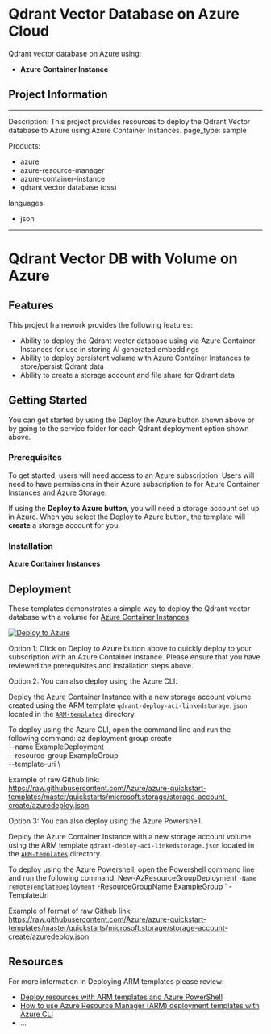 # Qdrant Vector Database on Azure Cloud
Qdrant vector database on Azure using:

- **Azure Container Instance**

## Project Information
---
Description: This project provides resources to deploy the Qdrant Vector database to Azure using Azure Container Instances.
page_type: sample

Products:
- azure
- azure-resource-manager
- azure-container-instance
- qdrant vector database (oss)

languages:
- json
---

# Qdrant Vector DB with Volume on Azure 

## Features
This project framework provides the following features:

* Ability to deploy the Qdrant vector database using via Azure Container Instances for use in storing AI generated embeddings
* Ability to deploy persistent volume with Azure Container Instances to store/persist Qdrant data
* Ability to create a storage account and file share for Qdrant data


## Getting Started
You can get started by using the Deploy the Azure button shown above or by going to the service folder for each Qdrant deployment option shown above. 

### Prerequisites

To get started, users will need access to an Azure subscription. 
Users will need to have permissions in their Azure subscription to for Azure Container Instances and Azure Storage.

If using the **Deploy to Azure button**, you will need a storage account set up in Azure. When you select the Deploy to Azure button, the template will **create** a storage account for you. 

### Installation

**Azure Container Instances**

## Deployment

These templates demonstrates a simple way to deploy the Qdrant vector database with a volume for [Azure Container Instances](https://docs.microsoft.com/azure/container-instances/).

[![Deploy to Azure](https://aka.ms/deploytoazurebutton)](https%3A%2F%2Fraw.githubusercontent.com%2FAzure-Samples%2Fqdrant-azure%2Fdev-azure-multideploy%2FAzure-Container-Instances%2FARM-templates%2Fqdrant-deploy-aci-linkedstorage-params.json)

Option 1: Click on Deploy to Azure button above to quickly deploy to your subscription with an Azure Container Instance. Please ensure that you have reviewed the prerequisites and installation steps above.

Option 2: You can also deploy using the Azure CLI.

Deploy the Azure Container Instance with a new storage account volume created using the ARM template `qdrant-deploy-aci-linkedstorage.json` located in the [`ARM-templates`](./ARM-templates) directory.

To deploy using the Azure CLI, open the command line and run the following command: 
  az deployment group create \
  --name ExampleDeployment \
  --resource-group ExampleGroup \
  --template-uri<Insert-the Github raw link for template you wish to run> \
  
  Example of raw Github link: https://raw.githubusercontent.com/Azure/azure-quickstart-templates/master/quickstarts/microsoft.storage/storage-account-create/azuredeploy.json

Option 3: You can also deploy using the Azure Powershell.

Deploy the Azure Container Instance with a new storage account volume using the ARM template `qdrant-deploy-aci-linkedstorage.json` located in the [`ARM-templates`](./ARM-templates) directory.


To deploy using the Azure Powershell, open the Powershell command line and run the following command: 
   New-AzResourceGroupDeployment `
  -Name remoteTemplateDeployment `
  -ResourceGroupName ExampleGroup `
  -TemplateUri <Insert-the Github raw link for template you wish to run> 
  
  Example of format of raw Github link: https://raw.githubusercontent.com/Azure/azure-quickstart-templates/master/quickstarts/microsoft.storage/storage-account-create/azuredeploy.json

## Resources

For more information in Deploying ARM templates please review: 

- [Deploy resources with ARM templates and Azure PowerShell](https://learn.microsoft.com/en-us/azure/azure-resource-manager/templates/deploy-powershell)
- [How to use Azure Resource Manager (ARM) deployment templates with Azure CLI](https://learn.microsoft.com/en-us/azure/azure-resource-manager/templates/deploy-cli)
- ...
